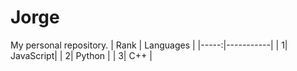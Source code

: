 # Jorge
My personal repository.
| Rank | Languages |
|-----:|-----------|
|     1| JavaScript|
|     2| Python    |
|     3| C++       |
